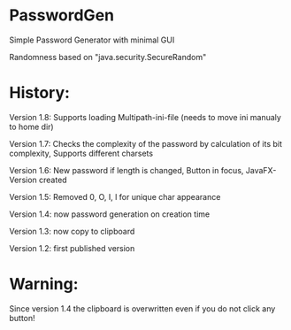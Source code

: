 # PasswordGen

Simple Password Generator with minimal GUI

Randomness based on "java.security.SecureRandom"



# History:

Version 1.8: Supports loading Multipath-ini-file (needs to move ini manualy to home dir)

Version 1.7: Checks the complexity of the password by calculation of its bit complexity,
             Supports different charsets

Version 1.6: New password if length is changed, Button in focus, JavaFX-Version created

Version 1.5: Removed 0, O, I, l for unique char appearance

Version 1.4: now password generation on creation time

Version 1.3: now copy to clipboard

Version 1.2: first published version

# Warning:

Since version 1.4 the clipboard is overwritten even if you do not click any button!
